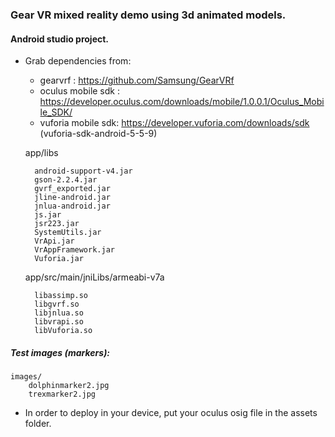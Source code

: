 ### Gear VR mixed reality demo using 3d animated models. 

#### Android studio project.

* Grab dependencies from:
	* gearvrf :  <https://github.com/Samsung/GearVRf>
	* oculus mobile sdk : <https://developer.oculus.com/downloads/mobile/1.0.0.1/Oculus_Mobile_SDK/>
	* vuforia mobile sdk:  <https://developer.vuforia.com/downloads/sdk>  (vuforia-sdk-android-5-5-9) 

	app/libs

		android-support-v4.jar
		gson-2.2.4.jar
		gvrf_exported.jar
		jline-android.jar
		jnlua-android.jar
		js.jar
		jsr223.jar
		SystemUtils.jar
		VrApi.jar
		VrAppFramework.jar
		Vuforia.jar


	app/src/main/jniLibs/armeabi-v7a 

		libassimp.so	
		libgvrf.so
		libjnlua.so
		libvrapi.so
		libVuforia.so

##### Test images (markers):
    images/
        dolphinmarker2.jpg
        trexmarker2.jpg

* In order to deploy in your device, put your oculus osig file in the assets folder.




